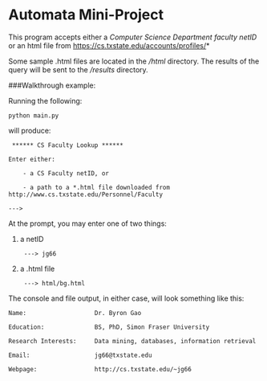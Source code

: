 # Automata Mini-Project

This program accepts either a *Computer Science Department faculty netID* or an html file from https://cs.txstate.edu/accounts/profiles/*

Some sample .html files are located in the */html* directory. The results of the query will be sent to the */results* directory.

###Walkthrough example:

Running the following:

    python main.py
         
    
will produce: 
         
     ****** CS Faculty Lookup ******
    
    Enter either: 
    
        - a CS Faculty netID, or
    
        - a path to a *.html file downloaded from http://www.cs.txstate.edu/Personnel/Faculty
    
    ---> 

At the prompt, you may enter one of two things:

1) a netID

        ---> jg66

2) a .html file

        ---> html/bg.html
        
The console and file output, in either case, will look something like this:

    Name:                   Dr. Byron Gao
    
    Education:              BS, PhD, Simon Fraser University
    
    Research Interests:     Data mining, databases, information retrieval
    
    Email:                  jg66@txstate.edu
    
    Webpage:                http://cs.txstate.edu/~jg66
    

